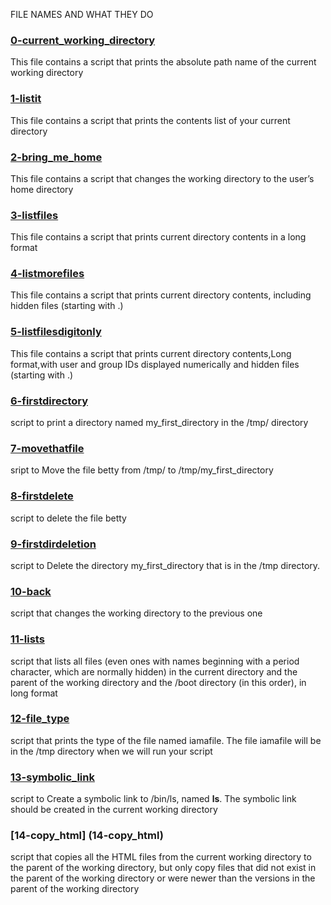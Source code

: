 FILE NAMES AND WHAT THEY DO

### [0-current_working_directory](0-current_working_directory)
This file contains a script that prints the absolute path name of the current working directory

### [1-listit](1-listit)
This file contains a script that prints  the contents list of your current directory

### [2-bring_me_home](2-bring_me_home)
This file contains a script that changes the working directory to the user’s home directory

### [3-listfiles](3-listfiles)
This file contains a script that prints current directory contents in a long format

### [4-listmorefiles](4-listmorefiles)
This file contains a script that prints current directory contents, including hidden files (starting with .)

### [5-listfilesdigitonly](5-listfilesdigitonly)
This file contains a script that prints current directory contents,Long format,with user and group IDs displayed numerically and hidden files (starting with .)


### [6-firstdirectory](6-firstdirectory)
script to print a directory named my_first_directory in the /tmp/ directory

### [7-movethatfile](7-movethatfile)
sript to Move the file betty from /tmp/ to /tmp/my_first_directory

### [8-firstdelete](8-firstdelete)
script to delete the file betty

### [9-firstdirdeletion](9-firstdirdeletion)
script to Delete the directory my_first_directory that is in the /tmp directory.

### [10-back](10-back)
script that changes the working directory to the previous one

### [11-lists](11-lists)
script that lists all files (even ones with names beginning with a period character, which are normally hidden) in the current directory and the parent of the working directory and the /boot directory (in this order), in long format

### [12-file_type](12-file_type)
script that prints the type of the file named iamafile. The file iamafile will be in the /tmp directory when we will run your script

### [13-symbolic_link](13-symbolic_link)
script to Create a symbolic link to /bin/ls, named __ls__. The symbolic link should be created in the current working directory

### [14-copy_html] (14-copy_html)
script  that copies all the HTML files from the current working directory to the parent of the working directory, but only copy files that did not exist in the parent of the working directory or were newer than the versions in the parent of the working directory
